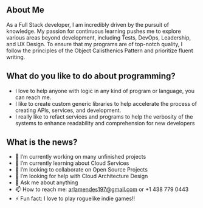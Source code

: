 ## About Me

As a Full Stack developer, I am incredibly driven by the pursuit of knowledge. My passion for continuous learning pushes me to explore various areas beyond development, including Tests, DevOps, Leadership, and UX Design. To ensure that my programs are of top-notch quality, I follow the principles of the Object Calisthenics Pattern and prioritize fluent writing.

## What do you like to do about programming?

- I love to help anyone with logic in any kind of program or language, you can reach me.
- I like to create custom generic libraries to help accelerate the process of creating APIs, services, and development.
- I really like to refact services and programs to help the verbosity of the systems to enhance readability and comprehension for new developers

## What is the news?

- 🔭 I’m currently working on many unfinished projects
- 🌱 I’m currently learning about Cloud Services
- 👯 I’m looking to collaborate on Open Source Projects
- 🤔 I’m looking for help with Cloud Architecture Design
- 💬 Ask me about anything
- 📫 How to reach me: arlamendes197@gmail.com or +1 438 779 0443
- ⚡ Fun fact: I love to play roguelike indie games!!
